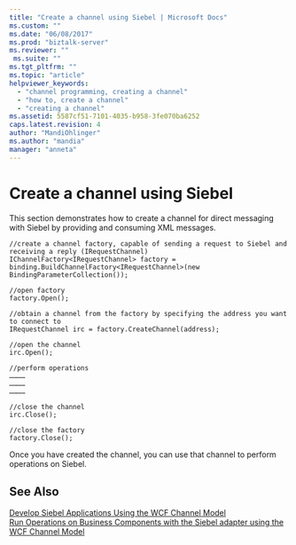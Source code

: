 ```yaml
---
title: "Create a channel using Siebel | Microsoft Docs"
ms.custom: ""
ms.date: "06/08/2017"
ms.prod: "biztalk-server"
ms.reviewer: ""
 ms.suite: ""
ms.tgt_pltfrm: ""
ms.topic: "article"
helpviewer_keywords: 
  - "channel programming, creating a channel"
  - "how to, create a channel"
  - "creating a channel"
ms.assetid: 5587cf51-7101-4035-b958-3fe070ba6252
caps.latest.revision: 4
author: "MandiOhlinger"
ms.author: "mandia"
manager: "anneta"
---
```

# Create a channel using Siebel
This section demonstrates how to create a channel for direct messaging with Siebel by providing and consuming XML messages.  
  
```  
//create a channel factory, capable of sending a request to Siebel and receiving a reply (IRequestChannel)  
IChannelFactory<IRequestChannel> factory = binding.BuildChannelFactory<IRequestChannel>(new BindingParameterCollection());  
  
//open factory  
factory.Open();  
  
//obtain a channel from the factory by specifying the address you want to connect to  
IRequestChannel irc = factory.CreateChannel(address);  
  
//open the channel  
irc.Open();  
  
//perform operations  
…………  
…………  
…………  
  
//close the channel  
irc.Close();  
  
//close the factory  
factory.Close();  
```  
  
 Once you have created the channel, you can use that channel to perform operations on Siebel.  
  
## See Also  
 [Develop Siebel Applications Using the WCF Channel Model](../../adapters-and-accelerators/adapter-siebel/develop-siebel-applications-using-the-wcf-channel-model3.md)   
 [Run Operations on Business Components with the Siebel adapter using the WCF Channel Model](../../adapters-and-accelerators/adapter-siebel/run-tasks-on-business-components-with-the-siebel-adapter-using-a-wcf-channel.md)